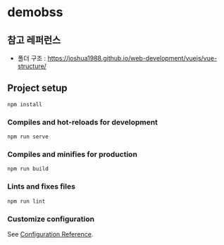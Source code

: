 # demobss

## 참고 레퍼런스
- 폴더 구조 : https://joshua1988.github.io/web-development/vuejs/vue-structure/ 

## Project setup
```
npm install
```

### Compiles and hot-reloads for development
```
npm run serve
```

### Compiles and minifies for production
```
npm run build
```

### Lints and fixes files
```
npm run lint
```

### Customize configuration
See [Configuration Reference](https://cli.vuejs.org/config/).
